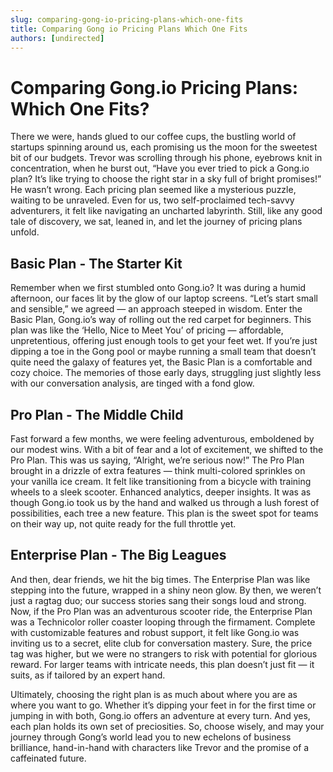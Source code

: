 ```yaml
---
slug: comparing-gong-io-pricing-plans-which-one-fits
title: Comparing Gong io Pricing Plans Which One Fits
authors: [undirected]
---
```



# Comparing Gong.io Pricing Plans: Which One Fits?

There we were, hands glued to our coffee cups, the bustling world of startups spinning around us, each promising us the moon for the sweetest bit of our budgets. Trevor was scrolling through his phone, eyebrows knit in concentration, when he burst out, “Have you ever tried to pick a Gong.io plan? It’s like trying to choose the right star in a sky full of bright promises!” He wasn’t wrong. Each pricing plan seemed like a mysterious puzzle, waiting to be unraveled. Even for us, two self-proclaimed tech-savvy adventurers, it felt like navigating an uncharted labyrinth. Still, like any good tale of discovery, we sat, leaned in, and let the journey of pricing plans unfold.

## Basic Plan - The Starter Kit

Remember when we first stumbled onto Gong.io? It was during a humid afternoon, our faces lit by the glow of our laptop screens. “Let’s start small and sensible,” we agreed — an approach steeped in wisdom. Enter the Basic Plan, Gong.io’s way of rolling out the red carpet for beginners. This plan was like the ‘Hello, Nice to Meet You’ of pricing — affordable, unpretentious, offering just enough tools to get your feet wet. If you’re just dipping a toe in the Gong pool or maybe running a small team that doesn’t quite need the galaxy of features yet, the Basic Plan is a comfortable and cozy choice. The memories of those early days, struggling just slightly less with our conversation analysis, are tinged with a fond glow.

## Pro Plan - The Middle Child

Fast forward a few months, we were feeling adventurous, emboldened by our modest wins. With a bit of fear and a lot of excitement, we shifted to the Pro Plan. This was us saying, “Alright, we’re serious now!” The Pro Plan brought in a drizzle of extra features — think multi-colored sprinkles on your vanilla ice cream. It felt like transitioning from a bicycle with training wheels to a sleek scooter. Enhanced analytics, deeper insights. It was as though Gong.io took us by the hand and walked us through a lush forest of possibilities, each tree a new feature. This plan is the sweet spot for teams on their way up, not quite ready for the full throttle yet.

## Enterprise Plan - The Big Leagues

And then, dear friends, we hit the big times. The Enterprise Plan was like stepping into the future, wrapped in a shiny neon glow. By then, we weren’t just a ragtag duo; our success stories sang their songs loud and strong. Now, if the Pro Plan was an adventurous scooter ride, the Enterprise Plan was a Technicolor roller coaster looping through the firmament. Complete with customizable features and robust support, it felt like Gong.io was inviting us to a secret, elite club for conversation mastery. Sure, the price tag was higher, but we were no strangers to risk with potential for glorious reward. For larger teams with intricate needs, this plan doesn’t just fit — it suits, as if tailored by an expert hand.

Ultimately, choosing the right plan is as much about where you are as where you want to go. Whether it’s dipping your feet in for the first time or jumping in with both, Gong.io offers an adventure at every turn. And yes, each plan holds its own set of preciosities. So, choose wisely, and may your journey through Gong’s world lead you to new echelons of business brilliance, hand-in-hand with characters like Trevor and the promise of a caffeinated future.


